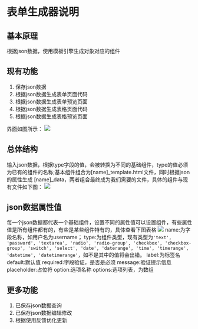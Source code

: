 # 表单生成器说明
## 基本原理
根据json数据，使用模板引擎生成对象对应的组件
## 现有功能
1. 保存json数据
2. 根据json数据生成表单页面代码
3. 根据json数据生成表单预览页面
4. 根据json数据生成表格页面代码
5. 根据json数据生成表格预览页面

界面如图所示：
![](http://7xpitv.com1.z0.glb.clouddn.com/18-6-3/14762051.jpg)
## 总体结构
输入json数据，根据type字段的值，会被转换为不同的基础组件，type的值必须为已有的组件的名称;基本组件组合为[name]\_template.html文件，同时根据json的属性生成 [name]\_data，两者组合最终成为我们需要的文件，具体的组件与现有文件如下图：
![](http://7xpitv.com1.z0.glb.clouddn.com/18-6-3/1936770.jpg)
## json数据属性值
每一个json数据都代表一个基础组件，设置不同的属性值可以设置组件，有些属性值是所有组件都有的，有些是某些组件特有的，具体查看下图表格
![](http://7xpitv.com1.z0.glb.clouddn.com/18-6-3/82799866.jpg)
name:为字段名称，如用户名为username；
type:为组件类型，现有类型为`'text', 'password', 'textarea', 'radio', 'radio-group', 'checkbox', 'checkbox-group', 'switch', 'select', 'date', 'daterange', 'time', 'timerange', 'datetime', 'datetimerange'`，如不是其中的值将会出错。
label:为标签名
default:默认值
required:字段验证，是否是必须
message:验证提示信息
placeholder:占位符
option:选项名称
options:选项列表，为数组

## 更多功能
1. 已保存json数据查询
2. 已保存json数据编辑修改
3. 根据使用反馈优化更新
